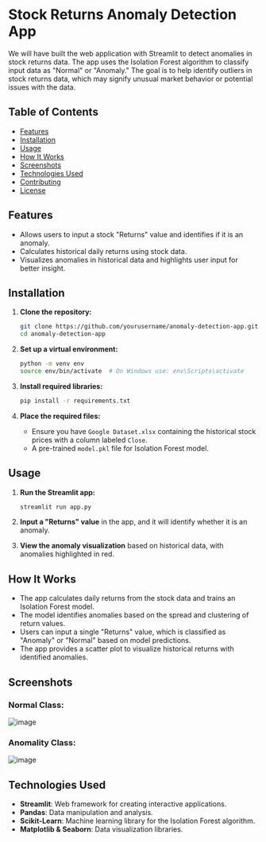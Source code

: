
# Stock Returns Anomaly Detection App

We will have built the web application with Streamlit to detect anomalies in stock returns data. The app uses the Isolation Forest algorithm to classify input data as "Normal" or "Anomaly." The goal is to help identify outliers in stock returns data, which may signify unusual market behavior or potential issues with the data.

## Table of Contents

- [Features](#features)
- [Installation](#installation)
- [Usage](#usage)
- [How It Works](#how-it-works)
- [Screenshots](#screenshots)
- [Technologies Used](#technologies-used)
- [Contributing](#contributing)
- [License](#license)

## Features

- Allows users to input a stock "Returns" value and identifies if it is an anomaly.
- Calculates historical daily returns using stock data.
- Visualizes anomalies in historical data and highlights user input for better insight.

## Installation

1. **Clone the repository:**
   ```bash
   git clone https://github.com/yourusername/anomaly-detection-app.git
   cd anomaly-detection-app
   ```

2. **Set up a virtual environment:**
   ```bash
   python -m venv env
   source env/bin/activate  # On Windows use: env\Scripts\activate
   ```

3. **Install required libraries:**
   ```bash
   pip install -r requirements.txt
   ```

4. **Place the required files:**
   - Ensure you have `Google Dataset.xlsx` containing the historical stock prices with a column labeled `Close`.
   - A pre-trained `model.pkl` file for Isolation Forest model.

## Usage

1. **Run the Streamlit app:**
   ```bash
   streamlit run app.py
   ```

2. **Input a "Returns" value** in the app, and it will identify whether it is an anomaly.

3. **View the anomaly visualization** based on historical data, with anomalies highlighted in red.

## How It Works

- The app calculates daily returns from the stock data and trains an Isolation Forest model.
- The model identifies anomalies based on the spread and clustering of return values.
- Users can input a single "Returns" value, which is classified as "Anomaly" or "Normal" based on model predictions.
- The app provides a scatter plot to visualize historical returns with identified anomalies.

## Screenshots

### Normal Class:

![image](https://github.com/user-attachments/assets/d4800849-6b18-4c99-893f-6ace3c476675)

### Anomality Class:

![image](https://github.com/user-attachments/assets/2ca16071-171e-4dd6-b734-e04f1eedc152)



## Technologies Used

- **Streamlit**: Web framework for creating interactive applications.
- **Pandas**: Data manipulation and analysis.
- **Scikit-Learn**: Machine learning library for the Isolation Forest algorithm.
- **Matplotlib & Seaborn**: Data visualization libraries.


